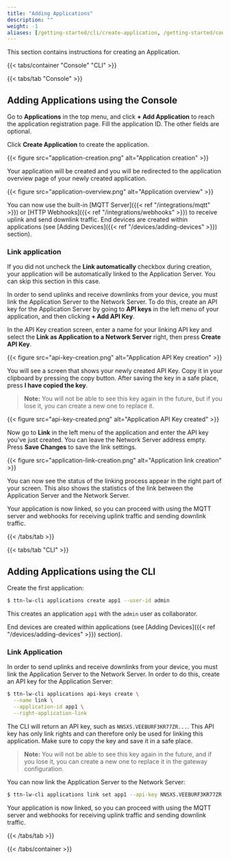 ```yaml
---
title: "Adding Applications"
description: ""
weight: -1
aliases: [/getting-started/cli/create-application, /getting-started/console/create-application, /guides/getting-started/console/create-application]
---
```


This section contains instructions for creating an Application.

<!--more-->

{{< tabs/container "Console" "CLI" >}}

{{< tabs/tab "Console" >}}

## Adding Applications using the Console

Go to **Applications** in the top menu, and click **+ Add Application** to reach the application registration page. Fill the application ID. The other fields are optional. 

Click **Create Application** to create the application.

{{< figure src="application-creation.png" alt="Application creation" >}}

Your application will be created and you will be redirected to the application overview page of your newly created application.

{{< figure src="application-overview.png" alt="Application overview" >}}

You can now use the built-in [MQTT Server]({{< ref "/integrations/mqtt" >}}) or [HTTP Webhooks]({{< ref "/integrations/webhooks" >}}) to receive uplink and send downlink traffic. End devices are created within applications (see [Adding Devices]({{< ref "/devices/adding-devices" >}}) section).

### Link application

If you did not uncheck the **Link automatically** checkbox during creation, your application will be automatically linked to the Application Server. You can skip this section in this case.

In order to send uplinks and receive downlinks from your device, you must link the Application Server to the Network Server. To do this, create an API key for the Application Server by going to **API keys** in the left menu of your application, and then clicking **+ Add API Key**.

In the API Key creation screen, enter a name for your linking API key and select the **Link as Application to a Network Server** right, then press **Create API Key**.  

{{< figure src="api-key-creation.png" alt="Application API Key creation" >}}

You will see a screen that shows your newly created API Key. Copy it in your clipboard by pressing the copy button. After saving the key in a safe place, press **I have copied the key**. 

>**Note:** You will not be able to see this key again in the future, but if you lose it, you can create a new one to replace it.  

{{< figure src="api-key-created.png" alt="Application API Key created" >}}

Now go to **Link** in the left menu of the application and enter the API key you've just created. You can leave the Network Server address empty. Press **Save Changes** to save the link settings. 

{{< figure src="application-link-creation.png" alt="Application link creation" >}}

You can now see the status of the linking process appear in the right part of your screen. This also shows the statistics of the link between the Application Server and the Network Server. 

Your application is now linked, so you can proceed with using the MQTT server and webhooks for receiving uplink traffic and sending downlink traffic.

{{< /tabs/tab >}}

{{< tabs/tab "CLI" >}}

## Adding Applications using the CLI

Create the first application:

```bash
$ ttn-lw-cli applications create app1 --user-id admin
```

This creates an application `app1` with the `admin` user as collaborator.

End devices are created within applications (see [Adding Devices]({{< ref "/devices/adding-devices" >}}) section).

### Link Application

In order to send uplinks and receive downlinks from your device, you must link the Application Server to the Network Server. In order to do this, create an API key for the Application Server:

```bash
$ ttn-lw-cli applications api-keys create \
  --name link \
  --application-id app1 \
  --right-application-link
```

The CLI will return an API key, such as `NNSXS.VEEBURF3KR77ZR...`. This API key has only link rights and can therefore only be used for linking this application. Make sure to copy the key and save it in a safe place. 

>**Note:** You will not be able to see this key again in the future, and if you lose it, you can create a new one to replace it in the gateway configuration.

You can now link the Application Server to the Network Server:

```bash
$ ttn-lw-cli applications link set app1 --api-key NNSXS.VEEBURF3KR77ZR..
```

Your application is now linked, so you can proceed with using the MQTT server and webhooks for receiving uplink traffic and sending downlink traffic.

{{< /tabs/tab >}}

{{< /tabs/container >}}
